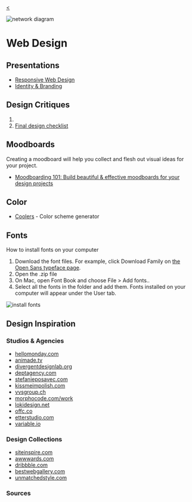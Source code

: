 
[<](../../README.md)

![network diagram](../../assets/img/logos/network-black-512sq-150x150.png)

# Web Design



## Presentations

- [Responsive Web Design](https://docs.google.com/presentation/d/1BiIHVEQjmIb2k2vB6N3x1g_S3KSLyZq2YCniq1ONjg8/edit#slide=id.p)
- [Identity & Branding](https://docs.google.com/presentation/d/1exnY8fjVsOc3bKZFESJIM2s4JKxhqg_oASPDPokSfrE/edit#slide=id.p)


## Design Critiques

1.
1. [Final design checklist](https://docs.google.com/presentation/d/1BiIHVEQjmIb2k2vB6N3x1g_S3KSLyZq2YCniq1ONjg8/edit#slide=id.gf7e0af7835_0_0)






## Moodboards

Creating a moodboard will help you collect and flesh out visual ideas for your project.

- [Moodboarding 101: Build beautiful & effective moodboards for your design projects](https://dribbble.com/stories/2020/11/06/how-to-create-moodboards)


## Color

- [Coolers](https://coolors.co/) - Color scheme generator




## Fonts

How to install fonts on your computer

1. Download the font files. For example, click Download Family on [the Open Sans typeface page](https://fonts.google.com/specimen/Open+Sans?query=open+sans).
1. Open the .zip file
1. On Mac, open Font Book and choose File > Add fonts..
1. Select all the fonts in the folder and add them. Fonts installed on your computer will appear under the User tab.

![install fonts](../../assets/img/fonts-install.png)






## Design Inspiration




### Studios & Agencies

- [hellomonday.com](https://www.hellomonday.com/)
- [animade.tv](https://animade.tv/)
- [divergentdesignlab.org](https://divergentdesignlab.org/)
- [deptagency.com](https://www.deptagency.com/en-us/)
- [stefanieposavec.com](https://www.stefanieposavec.com/) 
- [kissmeimpolish.com](http://kissmeimpolish.com/)
- [vvsgroup.ch](http://vvsgroup.ch/)
- [morphocode.com/work](https://morphocode.com/work/)
- [lokidesign.net](https://www.lokidesign.net/)
- [offc.co](http://www.offc.co/web/work.php)
- [etterstudio.com](http://www.etterstudio.com/en/)
- [variable.io](http://variable.io/)


### Design Collections

- [siteinspire.com](https://www.siteinspire.com/)
- [awwwards.com](https://www.awwwards.com/)
- [dribbble.com](https://dribbble.com/search/web%20design)
- [bestwebgallery.com](http://bestwebgallery.com/)
- [unmatchedstyle.com](http://unmatchedstyle.com/gallery)



### Sources
